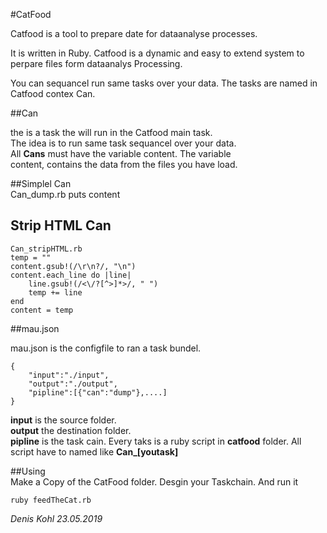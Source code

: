 
#CatFood

Catfood is a tool to prepare date for dataanalyse processes. 

It is written in Ruby. 
Catfood is a dynamic and easy to extend system to perpare files form dataanalys Processing.

You can sequancel run same tasks over your data. The tasks are named in Catfood contex Can.    

##Can  

the is a task the will run in the Catfood main task.   
The idea is to run same task sequancel over your data.   
All **Cans** must have the variable content. The variable   
content, contains the data from the files you have load.    

##Simplel Can  
	Can_dump.rb
	puts content
	
## Strip HTML Can
	Can_stripHTML.rb
	temp = ""
	content.gsub!(/\r\n?/, "\n")
	content.each_line do |line|
	    line.gsub!(/<\/?[^>]*>/, " ")
	    temp += line
	end
	content = temp
	

##mau.json  

mau.json is the configfile to ran a task bundel.   

	{
    	"input":"./input",
    	"output":"./output",
    	"pipline":[{"can":"dump"},....]
	}

**input** is the source folder.   
**output** the destination folder.   
**pipline** is the task cain. Every taks is a ruby script in **catfood** folder. All script have to named like **Can_[youtask]**      
	
 
##Using  
Make a Copy of the CatFood folder. Desgin your Taskchain. 
And run it 

	ruby feedTheCat.rb  

*Denis Kohl 23.05.2019*
